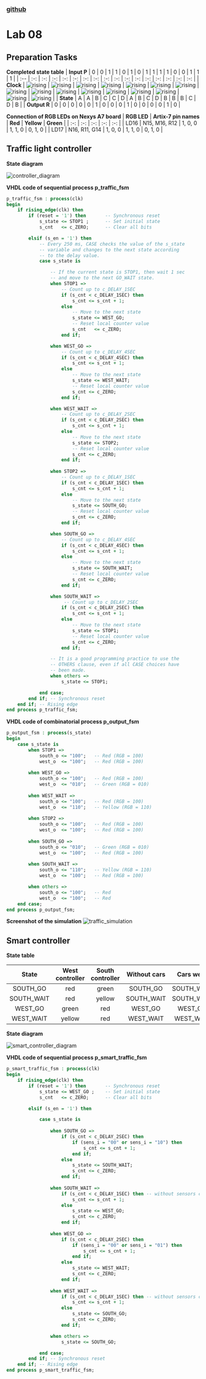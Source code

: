 ### [github](https://github.com/valdzyu/Digital-electronics-1/tree/main/Labs/08-traffic_ligths)

# Lab 08

## Preparation Tasks

__Completed state table__
| **Input P** | 0 | 0 | 1 | 1 | 0 | 1 | 0 | 1 | 1 | 1 | 1 | 0 | 0 | 1 | 1 | 1 |
| :-- | :-: | :-: | :-: | :-: | :-: | :-: | :-: | :-: | :-: | :-: | :-: | :-: | :-: | :-: | :-: | :-: |
| **Clock** | ![rising](Images/eq_uparrow.png) | ![rising](Images/eq_uparrow.png) | ![rising](Images/eq_uparrow.png) | ![rising](Images/eq_uparrow.png) | ![rising](Images/eq_uparrow.png) | ![rising](Images/eq_uparrow.png) | ![rising](Images/eq_uparrow.png) | ![rising](Images/eq_uparrow.png) | ![rising](Images/eq_uparrow.png) | ![rising](Images/eq_uparrow.png) | ![rising](Images/eq_uparrow.png) | ![rising](Images/eq_uparrow.png) | ![rising](Images/eq_uparrow.png) | ![rising](Images/eq_uparrow.png) | ![rising](Images/eq_uparrow.png) | ![rising](Images/eq_uparrow.png) |
| **State** | A | A | B | C | C | D | A | B | C | D | B | B | B | C | D | B |
| **Output R** | 0 | 0 | 0 | 0 | 0 | 1 | 0 | 0 | 0 | 1 | 0 | 0 | 0 | 0 | 1 | 0 |

__Connection of RGB LEDs on Nexys A7 board__
| **RGB LED** | **Artix-7 pin names** | **Red** | **Yellow** | **Green** |
| :-: | :-: | :-: | :-: | :-: |
| LD16 | N15, M16, R12 | 1, 0, 0 | 1, 1, 0 | 0, 1, 0 |
| LD17 | N16, R11, G14 | 1, 0, 0 | 1, 1, 0 | 0, 1, 0 |

## Traffic light controller

__State diagram__

![controller_diagram](Images/controller_diagram.png)

__VHDL code of sequential process p_traffic_fsm__
```VHDL
p_traffic_fsm : process(clk)
begin
    if rising_edge(clk) then
        if (reset = '1') then       -- Synchronous reset
            s_state <= STOP1 ;      -- Set initial state
            s_cnt   <= c_ZERO;      -- Clear all bits

        elsif (s_en = '1') then
            -- Every 250 ms, CASE checks the value of the s_state 
            -- variable and changes to the next state according 
            -- to the delay value.
            case s_state is

                -- If the current state is STOP1, then wait 1 sec
                -- and move to the next GO_WAIT state.
                when STOP1 =>
                    -- Count up to c_DELAY_1SEC
                    if (s_cnt < c_DELAY_1SEC) then
                        s_cnt <= s_cnt + 1;
                    else
                        -- Move to the next state
                        s_state <= WEST_GO;
                        -- Reset local counter value
                        s_cnt   <= c_ZERO;
                    end if;

                when WEST_GO =>
                    -- Count up to c_DELAY_4SEC
                    if (s_cnt < c_DELAY_4SEC) then
                        s_cnt <= s_cnt + 1;
                    else
                        -- Move to the next state
                        s_state <= WEST_WAIT;
                        -- Reset local counter value
                        s_cnt <= c_ZERO;
                    end if;

                when WEST_WAIT =>
                    -- Count up to c_DELAY_2SEC
                    if (s_cnt < c_DELAY_2SEC) then
                        s_cnt <= s_cnt + 1;
                    else
                        -- Move to the next state
                        s_state <= STOP2;
                        -- Reset local counter value
                        s_cnt <= c_ZERO;
                    end if;
                    
                when STOP2 =>
                    -- Count up to c_DELAY_1SEC
                    if (s_cnt < c_DELAY_1SEC) then
                        s_cnt <= s_cnt + 1;
                    else
                        -- Move to the next state
                        s_state <= SOUTH_GO;
                        -- Reset local counter value
                        s_cnt <= c_ZERO;
                    end if;

                when SOUTH_GO =>
                    -- Count up to c_DELAY_4SEC
                    if (s_cnt < c_DELAY_4SEC) then
                        s_cnt <= s_cnt + 1;
                    else
                        -- Move to the next state
                        s_state <= SOUTH_WAIT;
                        -- Reset local counter value
                        s_cnt <= c_ZERO;
                    end if;

                when SOUTH_WAIT =>
                     -- Count up to c_DELAY_2SEC
                    if (s_cnt < c_DELAY_2SEC) then
                        s_cnt <= s_cnt + 1;
                    else
                        -- Move to the next state
                        s_state <= STOP1;
                        -- Reset local counter value
                        s_cnt <= c_ZERO;
                    end if;

                -- It is a good programming practice to use the 
                -- OTHERS clause, even if all CASE choices have 
                -- been made. 
                when others =>
                    s_state <= STOP1;

            end case;
        end if; -- Synchronous reset
    end if; -- Rising edge
end process p_traffic_fsm;
```

__VHDL code of combinatorial process p_output_fsm__
```VHDL
p_output_fsm : process(s_state)
begin
    case s_state is
        when STOP1 =>
            south_o <= "100";   -- Red (RGB = 100)
            west_o  <= "100";   -- Red (RGB = 100)
            
        when WEST_GO =>
            south_o <= "100";   -- Red (RGB = 100)
            west_o  <= "010";   -- Green (RGB = 010)
            
        when WEST_WAIT =>
            south_o <= "100";   -- Red (RGB = 100)
            west_o  <= "110";   -- Yellow (RGB = 110)
            
        when STOP2 =>
            south_o <= "100";   -- Red (RGB = 100)
            west_o  <= "100";   -- Red (RGB = 100)
            
        when SOUTH_GO =>
            south_o <= "010";   -- Green (RGB = 010)
            west_o  <= "100";   -- Red (RGB = 100)     
        
        when SOUTH_WAIT =>
            south_o <= "110";   -- Yellow (RGB = 110)
            west_o  <= "100";   -- Red (RGB = 100)  

        when others =>
            south_o <= "100";   -- Red
            west_o  <= "100";   -- Red
    end case;
end process p_output_fsm;
```
__Screenshot of the simulation__
![traffic_simulation](Images/traffic_simulation.png)

## Smart controller
__State table__

| **State** | **West controller** | **South controller** | **Without cars** | **Cars west** | **Cars south** | **Cars both directionals** |
| :-: | :-: | :-: | :-: | :-: | :-: | :-: |
| SOUTH_GO | red | green | SOUTH_GO | SOUTH_WAIT | SOUTH_GO | SOUTH_WAIT |
| SOUTH_WAIT | red | yellow | SOUTH_WAIT | SOUTH_WAIT | SOUTH_WAIT | SOUTH_WAIT |
| WEST_GO | green | red | WEST_GO | WEST_GO |  WEST_WAIT | WEST_WAIT |
| WEST_WAIT | yellow | red | WEST_WAIT | WEST_WAIT | WEST_WAIT | WEST_WAIT |


__State diagram__

![smart_controller_diagram](Images/smart_controller_diagram.png)

__VHDL code of sequential process p_smart_traffic_fsm__
```VHDL
p_smart_traffic_fsm : process(clk)
begin
    if rising_edge(clk) then
        if (reset = '1') then       -- Synchronous reset
            s_state <= WEST_GO ;    -- Set initial state
            s_cnt   <= c_ZERO;      -- Clear all bits

        elsif (s_en = '1') then

            case s_state is
                
                when SOUTH_GO =>
                    if (s_cnt < c_DELAY_2SEC) then
                        if (sens_i = "00" or sens_i = "10") then
                            s_cnt <= s_cnt + 1;
                        end if;
                    else
                        s_state <= SOUTH_WAIT;
                        s_cnt <= c_ZERO; 
                    end if;
                    
                when SOUTH_WAIT =>
                    if (s_cnt < c_DELAY_1SEC) then -- without sensors check
                        s_cnt <= s_cnt + 1;
                    else
                        s_state <= WEST_GO;
                        s_cnt <= c_ZERO; 
                    end if; 
               
                when WEST_GO =>
                    if (s_cnt < c_DELAY_2SEC) then
                        if (sens_i = "00" or sens_i = "01") then
                            s_cnt <= s_cnt + 1;
                        end if;
                    else
                        s_state <= WEST_WAIT;
                        s_cnt <= c_ZERO;
                    end if;
                    
                when WEST_WAIT =>
                    if (s_cnt < c_DELAY_1SEC) then -- without sensors check
                        s_cnt <= s_cnt + 1;
                    else
                        s_state <= SOUTH_GO;
                        s_cnt <= c_ZERO;
                    end if; 

                when others =>
                    s_state <= SOUTH_GO;

            end case;
        end if; -- Synchronous reset
    end if; -- Rising edge
end process p_smart_traffic_fsm;
```